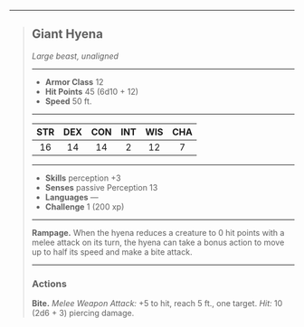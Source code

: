 ***
> ## Giant Hyena
> *Large beast, unaligned*
> 
> ***
> 
> - **Armor Class** 12
> - **Hit Points** 45 (6d10 + 12)
> - **Speed** 50 ft.
> 
> ***
> 
> |STR|DEX|CON|INT|WIS|CHA|
> |:---:|:---:|:---:|:---:|:---:|:---:|
> |16|14|14|2|12|7|
> 
> ***
> 
> - **Skills** perception +3
> - **Senses** passive Perception 13
> - **Languages** —
> - **Challenge** 1 (200 xp)
> 
> ***
> 
> **Rampage.** When the hyena reduces a creature to 0 hit points with a melee attack on its turn, the hyena can take a bonus action to move up to half its speed and make a bite attack.
> 
> ***
> 
> ### Actions
> **Bite.** *Melee Weapon Attack:* +5 to hit, reach 5 ft., one target. *Hit:* 10 (2d6 + 3) piercing damage.
